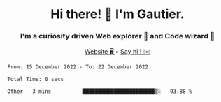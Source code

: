 <h1 align="center">Hi there! 👋 I'm Gautier.</h1>
<h3 align="center">I'm a curiosity driven Web explorer 🚀 and Code wizard 🧙</h3>

<p align="center">
  <a href="http://xisabla.pro">Website 🖥️ </a> •
  <a href="mailto:xisabla.dev@gmail.com">Say hi ! ✉️</a>
</p>

<!--START_SECTION:waka-->

```text
From: 15 December 2022 - To: 22 December 2022

Total Time: 0 secs

Other   3 mins          ███████████████████████▒░   93.88 %
```

<!--END_SECTION:waka-->
